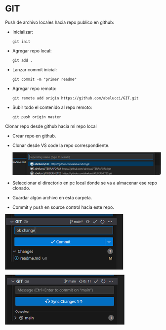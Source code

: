 # **GIT**

Push de archivo locales hacia repo publico en github:

* Inicializar:

  ```
  git init
  ```
* Agregar repo local:

  ```
  git add .
  ```
* Lanzar commit inicial:

  ```
  git commit -m "primer readme"
  ```
* Agregar repo remoto:

  ```
  git remote add origin https://github.com/abelucci/GIT.git
  ```
* Subir todo el contenido al repo remoto:

  ```
  git push origin master
  ```

Clonar repo desde github hacia mi repo local

* Crear repo en github.
* Clonar desde VS code la repo correspondiente.

  ![1712797526183.png](./1712797526183.png)
* Seleccionar el directorio en pc local donde se va a almacenar ese repo clonado.
* Guardar algún archivo en esta carpeta.
* Commit y push en source control hacia este repo.

 ![1712797449721.png](./1712797449721.png)


 ![1712797469839.png](./1712797469839.png)
